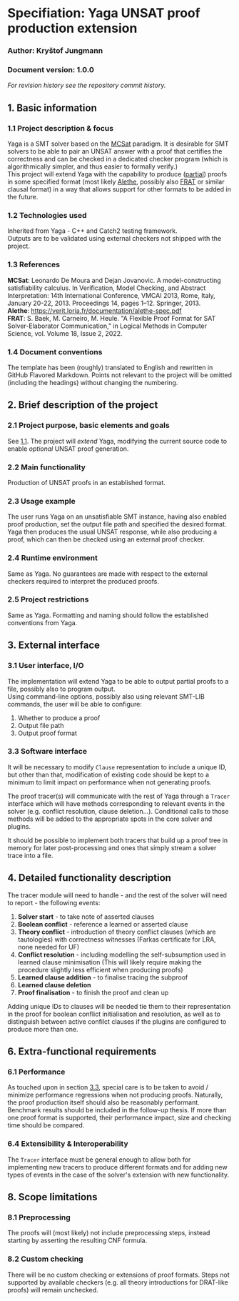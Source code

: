 # Specifiation: Yaga UNSAT proof production extension
### Author: Kryštof Jungmann
### Document version: 1.0.0
*For revision history see the repository commit history.*

## 1. Basic information
### 1.1 Project description & focus
Yaga is a SMT solver based on the [MCSat](mcsat) paradigm. It is desirable for SMT solvers to be able to
pair an UNSAT answer with a proof that certifies the correctness and can be checked in a dedicated checker
program (which is algorithmically simpler, and thus easier to formally verify.)  
This project will extend Yaga with the capability to produce ([partial](8.1-preprocessing)) proofs 
in some specified format (most likely [Alethe](#alethe), possibly also [FRAT](#frat) or similar clausal format) 
in a way that allows support for other formats to be added in the future.
### 1.2 Technologies used
Inherited from Yaga - C++ and Catch2 testing framework.  
Outputs are to be validated using external checkers not shipped with the project.
### 1.3 References
<a name="mcsat">**MCSat**</a>:
Leonardo De Moura and Dejan Jovanovic. A model-constructing satisfiability calculus. In Verification, Model Checking, and Abstract Interpretation: 14th International Conference, VMCAI 2013, Rome, Italy, January 20-22, 2013. Proceedings 14, pages 1–12. Springer, 2013.  
<a name="alethe">**Alethe**</a>:
https://verit.loria.fr/documentation/alethe-spec.pdf  
<a name="frat">**FRAT**</a>:
S. Baek, M. Carneiro, M. Heule. "A Flexible Proof Format for SAT Solver-Elaborator Communication," in Logical Methods in Computer Science, vol. Volume 18, Issue 2, 2022.
### 1.4 Document conventions
The template has been (roughly) translated to English and rewritten in GitHub Flavored Markdown. 
Points not relevant to the project will be omitted (including the headings) without changing the numbering.

## 2. Brief description of the project
### 2.1 Project purpose, basic elements and goals
See [1.1](1.1-project-description-&-focus). The project will *extend* Yaga, modifying the current source code
to enable *optional* UNSAT proof generation.
### 2.2 Main functionality
Production of UNSAT proofs in an established format.
### 2.3 Usage example
The user runs Yaga on an unsatisfiable SMT instance, having also enabled proof production, set the output file path and specified the desired format.  
Yaga then produces the usual UNSAT response, while also producing a proof, which can then be checked using an external proof checker.
### 2.4 Runtime environment
Same as Yaga. 
No guarantees are made with respect to the external checkers required to interpret the produced proofs.
### 2.5 Project restrictions
Same as Yaga.
Formatting and naming should follow the established conventions from Yaga.

## 3. External interface
### 3.1 User interface, I/O
The implementation will extend Yaga to be able to output partial proofs to a file, possibly also to program output.  
Using command-line options, possibly also using relevant SMT-LIB commands, the user will be able to configure:
1. Whether to produce a proof
2. Output file path
3. Output proof format
### 3.3 Software interface
It will be necessary to modify `Clause` representation to include a unique ID, but other than that,
modification of existing code should be kept to a minimum to limit impact on performance when not generating proofs.  

The proof tracer(s) will communicate with the rest of Yaga through a `Tracer` interface
which will have methods corresponding to relevant events in the solver (e.g. conflict resolution, clause deletion...).
Conditional calls to those methods will be added to the appropriate spots in the core solver and plugins.  

It should be possible to implement both tracers that build up a proof tree in memory for later post-processing
and ones that simply stream a solver trace into a file.

## 4. Detailed functionality description
The tracer module will need to handle - and the rest of the solver will need to report - the following events:
1. **Solver start** - to take note of asserted clauses
2. **Boolean conflict** - reference a learned or asserted clause
3. **Theory conflict** - introduction of theory conflict clauses (which are tautologies) with correctness witnesses
   (Farkas certificate for LRA, none needed for UF)
4. **Conflict resolution** - including modelling the self-subsumption used in learned clause minimisation
   (This will likely require making the procedure slightly less efficient when producing proofs)
5. **Learned clause addition** - to finalise tracing the subproof
6. **Learned clause deletion**
7. **Proof finalisation** - to finish the proof and clean up

Adding unique IDs to clauses will be needed tie them to their representation in the proof for boolean conflict initialisation
and resolution, as well as to distinguish between active confilct clauses if the plugins are configured to produce more than one.

## 6. Extra-functional requirements
### 6.1 Performance
As touched upon in section [3.3](#3.3-software-interface), special care is to be taken to avoid / minimize performance
regressions when not producing proofs. Naturally, the proof production itself should also be reasonably performant.  
Benchmark results should be included in the follow-up thesis. 
If more than one proof format is supported, their performance impact, size and checking time should be compared.
### 6.4 Extensibility & Interoperability
The `Tracer` interface must be general enough to allow both for implementing new tracers to produce different formats
and for adding new types of events in the case of the solver's extension with new functionality.

## 8. Scope limitations
### 8.1 Preprocessing
The proofs will (most likely) not include preprocessing steps, instead starting by asserting the resulting CNF formula.  
### 8.2 Custom checking
There will be no custom checking or extensions of proof formats. Steps not supported by available checkers 
(e.g. all theory introductions for DRAT-like proofs) will remain unchecked.  
